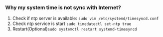 ### Why my system time is not sync with Internet?
1. Check if ntp server is available: `sudo vim /etc/systemd/timesyncd.conf`
2. Check ntp service is start `sudo timedatectl set-ntp true`
3. Restart(Optional)`sudo systemctl restart systemd-timesyncd`
